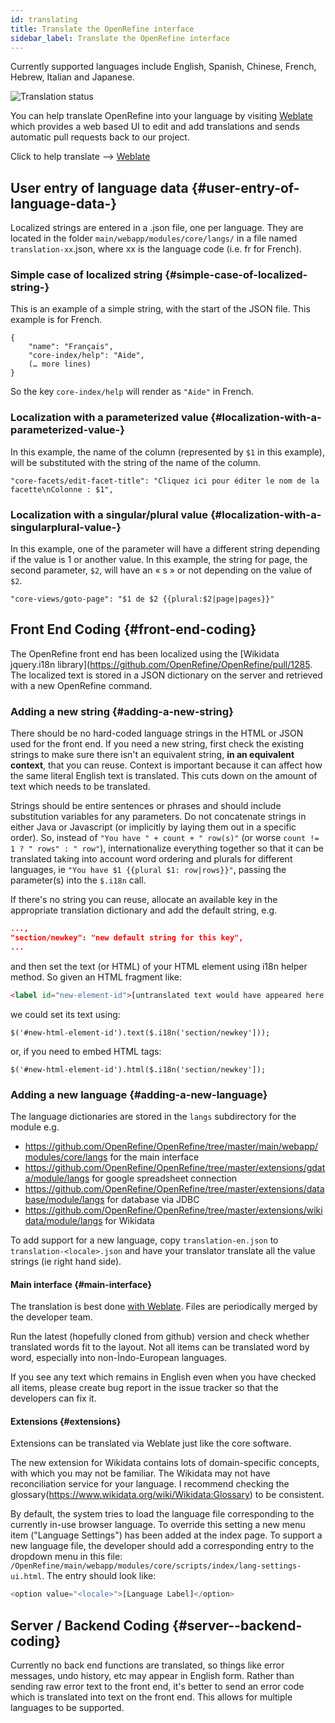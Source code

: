 ```yaml
---
id: translating
title: Translate the OpenRefine interface
sidebar_label: Translate the OpenRefine interface
---
```


Currently supported languages include English, Spanish, Chinese, French, Hebrew, Italian and Japanese.

![Translation status](https://hosted.weblate.org/widgets/openrefine/-/287x66-grey.png)

You can help translate OpenRefine into your language by visiting [Weblate](https://hosted.weblate.org/engage/openrefine/?utm_source=widget) which provides a web based UI to edit and add translations and sends automatic pull requests back to our project.

Click to help translate --> [Weblate](https://hosted.weblate.org/engage/openrefine/?utm_source=widget)

## User entry of language data {#user-entry-of-language-data-}

Localized strings are entered in a .json file, one per language. They are located in the folder `main/webapp/modules/core/langs/` in a file named `translation-xx`.json, where xx is the language code (i.e. fr for French).

### Simple case of localized string {#simple-case-of-localized-string-}
This is an example of a simple string, with the start of the JSON file. This example is for French.
```
{
    "name": "Français",
    "core-index/help": "Aide",
    (… more lines)
}
```

So the key `core-index/help` will render as `"Aide"` in French.

### Localization with a parameterized value {#localization-with-a-parameterized-value-}
In this example, the name of the column (represented by `$1` in this example), will be substituted with the string of the name of the column.

`"core-facets/edit-facet-title": "Cliquez ici pour éditer le nom de la facette\nColonne : $1",`

### Localization with a singular/plural value {#localization-with-a-singularplural-value-}
In this example, one of the parameter will have a different string depending if the value is 1 or another value. In this example, the string for page, the second parameter, `$2`, will have an « s » or not depending on the value of `$2`.

`"core-views/goto-page": "$1 de $2 {{plural:$2|page|pages}}"`

## Front End Coding {#front-end-coding}

The OpenRefine front end has been localized using the \[Wikidata jquery.i18n library\](https://github.com/OpenRefine/OpenRefine/pull/1285. The localized text is stored in a JSON dictionary on the server and retrieved with a new OpenRefine command.

### Adding a new string {#adding-a-new-string}

There should be no hard-coded language strings in the HTML or JSON used for the front end.  If you need a new string, first check the existing strings to make sure there isn't an equivalent string, **in an equivalent context**, that you can reuse.  Context is important because it can affect how the same literal English text is translated. This cuts down on the amount of text which needs to be translated.

Strings should be entire sentences or phrases and should include substitution variables for any parameters. Do not concatenate strings in either Java or Javascript (or implicitly by laying them out in a specific order). So, instead of `"You have " + count + " row(s)"` (or worse `count != 1 ? " rows" : " row"`), internationalize everything together so that it can be translated taking into account word ordering and plurals for different languages, ie `"You have $1 {{plural $1: row|rows}}"`, passing the parameter(s) into the `$.i18n` call.

If there's no string you can reuse, allocate an available key in the appropriate translation dictionary and add the default string, e.g.

```json
...,
"section/newkey": "new default string for this key",
...
```

and then set the text (or HTML) of your HTML element using i18n helper method. So given an HTML fragment like:
```html
<label id="new-element-id">[untranslated text would have appeared here before]</label>
```
we could set its text using:
```
$('#new-html-element-id').text($.i18n('section/newkey']));
```
or, if you need to embed HTML tags:
```
$('#new-html-element-id').html($.i18n('section/newkey']);
```

### Adding a new language {#adding-a-new-language}

The language dictionaries are stored in the `langs` subdirectory for the module e.g.

* https://github.com/OpenRefine/OpenRefine/tree/master/main/webapp/modules/core/langs for the main interface
* https://github.com/OpenRefine/OpenRefine/tree/master/extensions/gdata/module/langs for google spreadsheet connection
* https://github.com/OpenRefine/OpenRefine/tree/master/extensions/database/module/langs for database via JDBC
* https://github.com/OpenRefine/OpenRefine/tree/master/extensions/wikidata/module/langs for Wikidata

To add support for a new language, copy `translation-en.json` to `translation-<locale>.json` and have your translator translate all the value strings (ie right hand side).

#### Main interface {#main-interface}
 The translation is best done [with Weblate](https://hosted.weblate.org/engage/openrefine/?utm_source=widget). Files are periodically merged by the developer team.

Run the latest (hopefully cloned from github) version and check whether translated words fit to the layout. Not all items can be translated word by word, especially into non-Ìndo-European languages.

If you see any text which remains in English even when you have checked all items, please create bug report in the issue tracker so that the developers can fix it.

#### Extensions {#extensions}

Extensions can be translated via Weblate just like the core software.

The new extension for Wikidata contains lots of domain-specific concepts, with which you may not be familiar. The Wikidata may not have reconciliation service for your language. I recommend checking the glossary(https://www.wikidata.org/wiki/Wikidata:Glossary) to be consistent.

By default, the system tries to load the language file corresponding to the currently in-use browser language. To override this setting a new menu item ("Language Settings") has been added at the index page. To support a new language file, the developer should add a corresponding entry to the dropdown menu in this file: `/OpenRefine/main/webapp/modules/core/scripts/index/lang-settings-ui.html`. The entry should look like:
```javascript
<option value="<locale>">[Language Label]</option>
```

## Server / Backend Coding {#server--backend-coding}

Currently no back end functions are translated, so things like error messages, undo history, etc may appear in English form. Rather than sending raw error text to the front end, it's better to send an error code which is translated into text on the front end. This allows for multiple languages to be supported.
